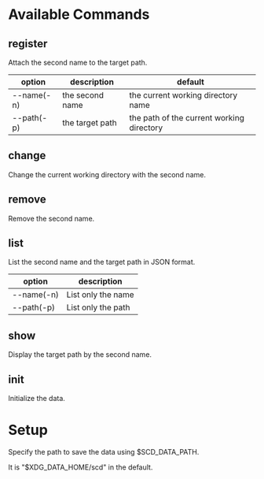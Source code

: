 # Available Commands
## register
Attach the second name to the target path.

|option|description|default|
|-|-|-|
|--name(-n)|the second name|the current working directory name|
|--path(-p)|the target path|the path of the current working directory|

## change
Change the current working directory with the second name.
## remove
Remove the second name.
## list
List the second name and the target path in JSON format.

|option|description|
|-|-|
|--name(-n)|List only the name|
|--path(-p)|List only the path|

## show
Display the target path by the second name.
## init
Initialize the data.

# Setup
Specify the path to save the data using $SCD_DATA_PATH.

It is "$XDG_DATA_HOME/scd" in the default.
